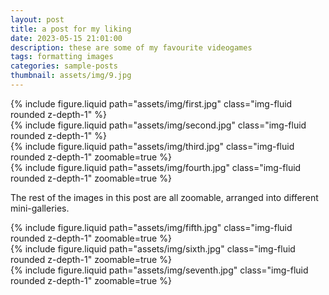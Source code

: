 ```yaml
---
layout: post
title: a post for my liking
date: 2023-05-15 21:01:00
description: these are some of my favourite videogames
tags: formatting images
categories: sample-posts
thumbnail: assets/img/9.jpg
---
```




<div class="row mt-3">
    <div class="col-sm mt-3 mt-md-0">
        {% include figure.liquid path="assets/img/first.jpg" class="img-fluid rounded z-depth-1" %}
    </div>
    <div class="col-sm mt-3 mt-md-0">
        {% include figure.liquid path="assets/img/second.jpg" class="img-fluid rounded z-depth-1" %}
    </div>
</div>
<div class="caption">
</div>



<div class="row mt-3">
    <div class="col-sm mt-3 mt-md-0">
        {% include figure.liquid path="assets/img/third.jpg" class="img-fluid rounded z-depth-1" zoomable=true %}
    </div>
    <div class="col-sm mt-3 mt-md-0">
        {% include figure.liquid path="assets/img/fourth.jpg" class="img-fluid rounded z-depth-1" zoomable=true %}
    </div>
</div>

The rest of the images in this post are all zoomable, arranged into different mini-galleries.

<div class="row mt-3">
    <div class="col-sm mt-3 mt-md-0">
        {% include figure.liquid path="assets/img/fifth.jpg" class="img-fluid rounded z-depth-1" zoomable=true %}
    </div>
    <div class="col-sm mt-3 mt-md-0">
        {% include figure.liquid path="assets/img/sixth.jpg" class="img-fluid rounded z-depth-1" zoomable=true %}
    </div>
    <div class="col-sm mt-3 mt-md-0">
        {% include figure.liquid path="assets/img/seventh.jpg" class="img-fluid rounded z-depth-1" zoomable=true %}
    </div>
</div>
